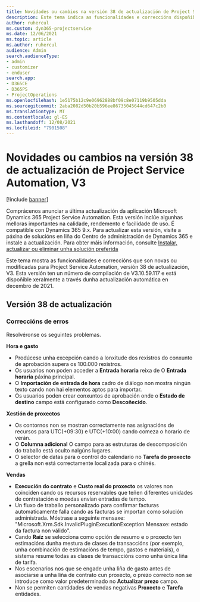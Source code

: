 ```yaml
---
title: Novidades ou cambios na versión 38 de actualización de Project Service Automation, V3
description: Este tema indica as funcionalidades e correccións dispoñibles na versión 38 de actualización de Microsoft Dynamics 365 Project Service Automation, V3.
author: ruhercul
ms.custom: dyn365-projectservice
ms.date: 12/06/2021
ms.topic: article
ms.author: ruhercul
audience: Admin
search.audienceType:
- admin
- customizer
- enduser
search.app:
- D365CE
- D365PS
- ProjectOperations
ms.openlocfilehash: 1e5175b12c9e06962888bf09c8e07119b9505dda
ms.sourcegitcommit: 2aba2082d50b20b596ee86735045644cd647c2b0
ms.translationtype: MT
ms.contentlocale: gl-ES
ms.lasthandoff: 12/08/2021
ms.locfileid: "7901508"
---
```

# <a name="whats-new-or-changed-in-project-service-automation-update-release-38-v3"></a>Novidades ou cambios na versión 38 de actualización de Project Service Automation, V3

[!include [banner](../includes/psa-now-project-operations.md)]

Comprácenos anunciar a última actualización da aplicación Microsoft Dynamics 365 Project Service Automation. Esta versión inclúe algunhas melloras importantes na calidade, rendemento e facilidade de uso. É compatible con Dynamics 365 9.x. Para actualizar esta versión, visite a páxina de solucións en liña do Centro de administración de Dynamics 365 e instale a actualización. Para obter máis información, consulte [Instalar, actualizar ou eliminar unha solución preferida](/power-platform/admin/install-remove-preferred-solution)

Este tema mostra as funcionalidades e correccións que son novas ou modificadas para Project Service Automation, versión 38 de actualización, V3. Esta versión ten un número de compilación de V3.10.59.117 e está dispoñible xeralmente a través dunha actualización automática en decembro de 2021.

## <a name="update-release-38"></a>Versión 38 de actualización

### <a name="bug-fixes"></a>Correccións de erros

Resolvéronse os seguintes problemas.

**Hora e gasto**

- Prodúcese unha excepción cando a lonxitude dos rexistros do conxunto de aprobación supera os 100.000 rexistros.
- Os usuarios non poden acceder a **Entrada horaria** reixa de O **Entrada horaria** páxina principal.
- O **Importación de entrada de hora** cadro de diálogo non mostra ningún texto cando non hai elementos aptos para importar.
- Os usuarios poden crear conxuntos de aprobación onde o **Estado de destino** campo está configurado como **Descoñecido**.

**Xestión de proxectos**

- Os contornos non se mostran correctamente nas asignacións de recursos para UTC(+09:30) e UTC(+10:00) cando comeza o horario de verán.
- O **Columna adicional** O campo para as estruturas de descomposición do traballo está oculto nalgúns lugares.
- O selector de datas para o control do calendario no **Tarefa do proxecto** a grella non está correctamente localizada para o chinés.

**Vendas**

- **Execución do contrato** e **Custo real do proxecto** os valores non coinciden cando os recursos reservables que teñen diferentes unidades de contratación e moedas envían entradas de tempo.
- Un fluxo de traballo personalizado para confirmar facturas automaticamente falla cando as facturas se importan como solución administrada. Móstrase a seguinte mensaxe: "Microsoft.Xrm.Sdk.InvalidPluginExecutionException Mensaxe: estado da factura non válido".
- Cando **Raíz** se selecciona como opción de resumo e o proxecto ten estimacións dunha mestura de clases de transaccións (por exemplo, unha combinación de estimacións de tempo, gastos e materiais), o sistema resume todas as clases de transaccións como unha única liña de tarifa.
- Nos escenarios nos que se engade unha liña de gasto antes de asociarse a unha liña de contrato cun proxecto, o prezo correcto non se introduce como valor predeterminado no **Actualizar prezo** campo.
- Non se permiten cantidades de vendas negativas **Proxecto** e **Tarefa** entidades.
